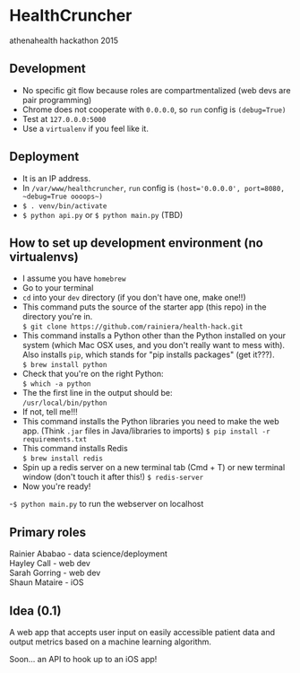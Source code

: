 # HealthCruncher  
athenahealth hackathon 2015

## Development  
- No specific git flow because roles are compartmentalized (web devs are pair programming)  
- Chrome does not cooperate with `0.0.0.0`, so `run` config is `(debug=True)`  
- Test at `127.0.0.0:5000`  
- Use a `virtualenv` if you feel like it.  

## Deployment  
- It is an IP address.  
- In `/var/www/healthcruncher`, `run` config is `(host='0.0.0.0', port=8080, ~debug=True oooops~)`
- `$ . venv/bin/activate`
- `$ python api.py` or `$ python main.py` (TBD)

## How to set up development environment (no virtualenvs)

- I assume you have `homebrew`  
- Go to your terminal  
- `cd` into your `dev` directory (if you don't have one, make one!!)  
- This command puts the source of the starter app (this repo) in the directory you're in.  
`$ git clone https://github.com/rainiera/health-hack.git`  
- This command installs a Python other than the Python installed on your system (which Mac OSX uses, and you don't really want to mess with). Also installs `pip`, which stands for "pip installs packages" (get it???).  
`$ brew install python`  
- Check that you're on the right Python:   
`$ which -a python`  
- The the first line in the output should be:  
`/usr/local/bin/python`
- If not, tell me!!!  
- This command installs the Python libraries you need to make the web app. (Think `.jar` files in Java/libraries to imports)
`$ pip install -r requirements.txt`  
- This command installs Redis  
`$ brew install redis`
- Spin up a redis server on a new terminal tab (Cmd + T) or new terminal window (don't touch it after this!)
`$ redis-server`
- Now you're ready!

-`$ python main.py` to run the webserver on localhost  

## Primary roles
Rainier Ababao - data science/deployment  
Hayley Call - web dev  
Sarah Gorring - web dev  
Shaun Mataire -  iOS  

## Idea (0.1)
A web app that accepts user input on easily accessible patient data and output metrics based on a machine learning algorithm.

Soon... an API to hook up to an iOS app!


